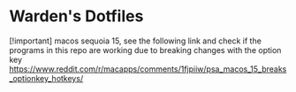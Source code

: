 # Warden's Dotfiles
[!important] macos sequoia 15, see the following link and check if the programs in this repo are working due to breaking changes with the option key
https://www.reddit.com/r/macapps/comments/1fjpiiw/psa_macos_15_breaks_optionkey_hotkeys/
